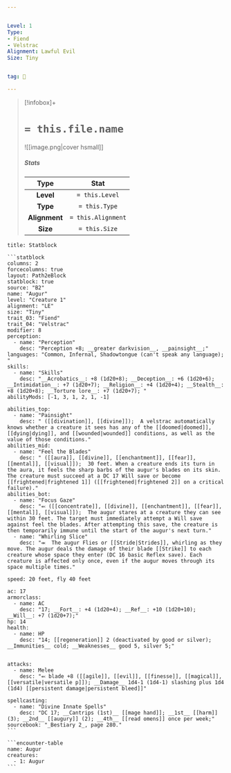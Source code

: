 ```yaml
---


Level: 1
Type:
- Fiend
- Velstrac
Alignment: Lawful Evil
Size: Tiny


tag: 👹

---
```



> [!infobox]+
> #  `= this.file.name`
> ![[image.png|cover hsmall]]
> ##### Stats
> Type | Stat |
> :---:|:---:|
> **Level** | `= this.Level` |
> **Type** | `= this.Type` |
> **Alignment** | `= this.Alignment` |
> **Size** | `= this.Size` |



````ad-info
title: Statblock

```statblock
columns: 2
forcecolumns: true
layout: Path2eBlock
statblock: true
source: "B2"
name: "Augur"
level: "Creature 1"
alignment: "LE"
size: "Tiny"
trait_03: "Fiend"
trait_04: "Velstrac"
modifier: 8
perception:
  - name: "Perception"
    desc: "Perception +8; __greater darkvision__, __painsight__;"
languages: "Common, Infernal, Shadowtongue (can't speak any language); "
skills:
  - name: "Skills"
    desc: "__Acrobatics__: +8 (1d20+8); __Deception__: +6 (1d20+6); __Intimidation__: +7 (1d20+7); __Religion__: +4 (1d20+4); __Stealth__: +8 (1d20+8); __Torture lore__: +7 (1d20+7); "
abilityMods: [-1, 3, 1, 2, 1, -1]

abilities_top:
  - name: "Painsight"
    desc: " ([[divination]], [[divine]]);  A velstrac automatically knows whether a creature it sees has any of the [[doomed|doomed]], [[dying|dying]], and [[wounded|wounded]] conditions, as well as the value of those conditions."
abilities_mid:
  - name: "Feel the Blades"
    desc: " ([[aura]], [[divine]], [[enchantment]], [[fear]], [[mental]], [[visual]]);  30 feet. When a creature ends its turn in the aura, it feels the sharp barbs of the augur's blades on its skin. The creature must succeed at a DC 17 Will save or become [[frightened|frightened 1]] ([[frightened|frightened 2]] on a critical failure)."
abilities_bot:
  - name: "Focus Gaze"
    desc: "⬻ ([[concentrate]], [[divine]], [[enchantment]], [[fear]], [[mental]], [[visual]]);  The augur stares at a creature they can see within 30 feet. The target must immediately attempt a Will save against feel the blades. After attempting this save, the creature is then temporarily immune until the start of the augur's next turn."
  - name: "Whirling Slice"
    desc: "⬺  The augur Flies or [[Stride|Strides]], whirling as they move. The augur deals the damage of their blade [[Strike]] to each creature whose space they enter (DC 16 basic Reflex save). Each creature is affected only once, even if the augur moves through its space multiple times."

speed: 20 feet, fly 40 feet

ac: 17
armorclass:
  - name: AC
    desc: "17; __Fort__: +4 (1d20+4); __Ref__: +10 (1d20+10); __Will__: +7 (1d20+7);"
hp: 14
health:
  - name: HP
    desc: "14; [[regeneration]] 2 (deactivated by good or silver); __Immunities__ cold; __Weaknesses__ good 5, silver 5;"


attacks:
  - name: Melee
    desc: "⬻ blade +8 ([[agile]], [[evil]], [[finesse]], [[magical]], [[versatile|versatile p]]); __Damage__ 1d4-1 (1d4-1) slashing plus 1d4 (1d4) [[persistent damage|persistent bleed]]"

spellcasting:
  - name: "Divine Innate Spells"
    desc: "DC 17; __Cantrips (1st)__ [[mage hand]]; __1st__ [[harm]] (3); __2nd__ [[augury]] (2); __4th__ [[read omens]] once per week;"
sourcebook: "_Bestiary 2_, page 280."
```

```encounter-table
name: Augur
creatures:
  - 1: Augur
```

````


